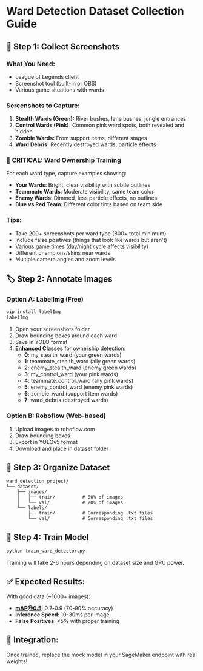 # Ward Detection Dataset Collection Guide

## 📸 **Step 1: Collect Screenshots**

### What You Need:
- League of Legends client
- Screenshot tool (built-in or OBS)  
- Various game situations with wards

### Screenshots to Capture:
1. **Stealth Wards (Green):** River bushes, lane bushes, jungle entrances
2. **Control Wards (Pink):** Common pink ward spots, both revealed and hidden  
3. **Zombie Wards:** From support items, different stages
4. **Ward Debris:** Recently destroyed wards, particle effects

### 🎯 **CRITICAL: Ward Ownership Training**
For each ward type, capture examples showing:
- **Your Wards**: Bright, clear visibility with subtle outlines
- **Teammate Wards**: Moderate visibility, same team color
- **Enemy Wards**: Dimmed, less particle effects, no outlines
- **Blue vs Red Team**: Different color tints based on team side

### Tips:
- Take 200+ screenshots per ward type (800+ total minimum)
- Include false positives (things that look like wards but aren't)
- Various game times (day/night cycle affects visibility)
- Different champions/skins near wards
- Multiple camera angles and zoom levels

## 🏷️ **Step 2: Annotate Images**

### Option A: LabelImg (Free)
```bash
pip install labelImg
labelImg
```
1. Open your screenshots folder
2. Draw bounding boxes around each ward
3. Save in YOLO format
4. **Enhanced Classes** for ownership detection:
   - **0**: my_stealth_ward (your green wards)
   - **1**: teammate_stealth_ward (ally green wards)  
   - **2**: enemy_stealth_ward (enemy green wards)
   - **3**: my_control_ward (your pink wards)
   - **4**: teammate_control_ward (ally pink wards)
   - **5**: enemy_control_ward (enemy pink wards)
   - **6**: zombie_ward (support item wards)
   - **7**: ward_debris (destroyed wards)

### Option B: Roboflow (Web-based)
1. Upload images to roboflow.com
2. Draw bounding boxes
3. Export in YOLOv5 format
4. Download and place in dataset folder

## 📁 **Step 3: Organize Dataset**

```
ward_detection_project/
└── dataset/
    ├── images/
    │   ├── train/          # 80% of images
    │   └── val/            # 20% of images
    └── labels/
        ├── train/          # Corresponding .txt files
        └── val/            # Corresponding .txt files
```

## 🚀 **Step 4: Train Model**

```bash
python train_ward_detector.py
```

Training will take 2-6 hours depending on dataset size and GPU power.

## ✅ **Expected Results:**

With good data (~1000+ images):
- **mAP@0.5**: 0.7-0.9 (70-90% accuracy)
- **Inference Speed**: 10-30ms per image
- **False Positives**: <5% with proper training

## 🎯 **Integration:**

Once trained, replace the mock model in your SageMaker endpoint with real weights!
